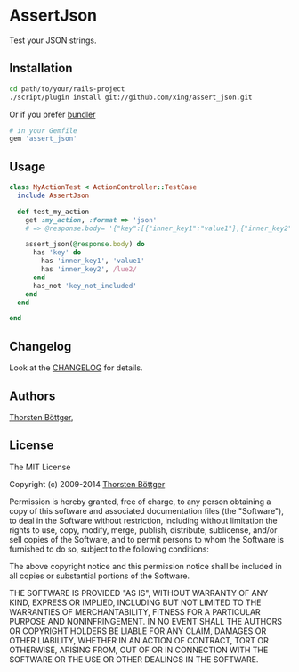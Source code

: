 # AssertJson #

Test your JSON strings.

## Installation ##

```sh
cd path/to/your/rails-project
./script/plugin install git://github.com/xing/assert_json.git
```

Or if you prefer [bundler](http://getbundler.com)

```sh
# in your Gemfile
gem 'assert_json'
```


## Usage ##

```ruby
class MyActionTest < ActionController::TestCase
  include AssertJson

  def test_my_action
    get :my_action, :format => 'json'
    # => @response.body= '{"key":[{"inner_key1":"value1"},{"inner_key2":"value2"}]}'

    assert_json(@response.body) do
      has 'key' do
        has 'inner_key1', 'value1'
        has 'inner_key2', /lue2/
      end
      has_not 'key_not_included'
    end
  end

end
```

## Changelog ##

Look at the [CHANGELOG](https://github.com/xing/assert_json/blob/master/CHANGELOG.md) for details.

## Authors ##

[Thorsten Böttger](http://github.com/alto),


## License ##

The MIT License

Copyright (c) 2009-2014 [Thorsten Böttger](http://mt7.de/)

Permission is hereby granted, free of charge, to any person obtaining a copy
of this software and associated documentation files (the "Software"), to deal
in the Software without restriction, including without limitation the rights
to use, copy, modify, merge, publish, distribute, sublicense, and/or sell
copies of the Software, and to permit persons to whom the Software is
furnished to do so, subject to the following conditions:

The above copyright notice and this permission notice shall be included in
all copies or substantial portions of the Software.

THE SOFTWARE IS PROVIDED "AS IS", WITHOUT WARRANTY OF ANY KIND, EXPRESS OR
IMPLIED, INCLUDING BUT NOT LIMITED TO THE WARRANTIES OF MERCHANTABILITY,
FITNESS FOR A PARTICULAR PURPOSE AND NONINFRINGEMENT. IN NO EVENT SHALL THE
AUTHORS OR COPYRIGHT HOLDERS BE LIABLE FOR ANY CLAIM, DAMAGES OR OTHER
LIABILITY, WHETHER IN AN ACTION OF CONTRACT, TORT OR OTHERWISE, ARISING FROM,
OUT OF OR IN CONNECTION WITH THE SOFTWARE OR THE USE OR OTHER DEALINGS IN
THE SOFTWARE.
